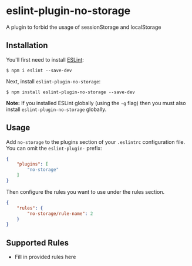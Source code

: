 # eslint-plugin-no-storage

A plugin to forbid the usage of sessionStorage and localStorage

## Installation

You'll first need to install [ESLint](http://eslint.org):

```
$ npm i eslint --save-dev
```

Next, install `eslint-plugin-no-storage`:

```
$ npm install eslint-plugin-no-storage --save-dev
```

**Note:** If you installed ESLint globally (using the `-g` flag) then you must also install `eslint-plugin-no-storage` globally.

## Usage

Add `no-storage` to the plugins section of your `.eslintrc` configuration file. You can omit the `eslint-plugin-` prefix:

```json
{
    "plugins": [
        "no-storage"
    ]
}
```


Then configure the rules you want to use under the rules section.

```json
{
    "rules": {
        "no-storage/rule-name": 2
    }
}
```

## Supported Rules

* Fill in provided rules here






